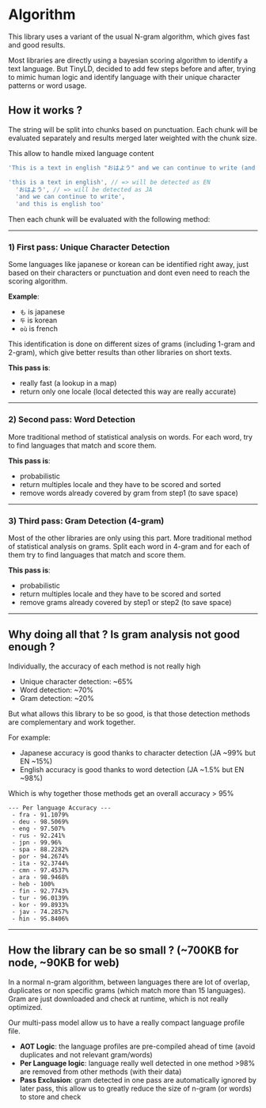 # Algorithm

This library uses a variant of the usual N-gram algorithm, which gives fast and good results.

Most libraries are directly using a bayesian scoring algorithm to identify a text language. But TinyLD, decided to add few steps before and after, trying to mimic human logic and identify language with their unique character patterns or word usage.

## How it works ?

The string will be split into chunks based on punctuation. Each chunk will be evaluated separately and results merged later weighted with the chunk size.

This allow to handle mixed language content

```js
'This is a text in english "おはよう" and we can continue to write (and this is english too)'
```

```js
'this is a text in english', // => will be detected as EN
  'おはよう', // => will be detected as JA
  'and we can continue to write',
  'and this is english too'
```

Then each chunk will be evaluated with the following method:

---

### **1) First pass**: Unique Character Detection

Some languages like japanese or korean can be identified right away, just based on their characters or punctuation and dont even need to reach the scoring algorithm.

**Example**:

- `も` is japanese
- `두` is korean
- `où` is french

This identification is done on different sizes of grams (including 1-gram and 2-gram), which give better results than other libraries on short texts.

**This pass is**:

- really fast (a lookup in a map)
- return only one locale (local detected this way are really accurate)

---

### **2) Second pass**: Word Detection

More traditional method of statistical analysis on words.
For each word, try to find languages that match and score them.

**This pass is**:

- probabilistic
- return multiples locale and they have to be scored and sorted
- remove words already covered by gram from step1 (to save space)

---

### **3) Third pass**: Gram Detection (4-gram)

Most of the other libraries are only using this part.
More traditional method of statistical analysis on grams.
Split each word in 4-gram and for each of them try to find languages that match and score them.

**This pass is**:

- probabilistic
- return multiples locale and they have to be scored and sorted
- remove grams already covered by step1 or step2 (to save space)

---

## Why doing all that ? Is gram analysis not good enough ?

Individually, the accuracy of each method is not really high

- Unique character detection: ~65%
- Word detection: ~70%
- Gram detection: ~20%

But what allows this library to be so good, is that those detection methods are complementary and work together.

For example:

- Japanese accuracy is good thanks to character detection (JA ~99% but EN ~15%)
- English accuracy is good thanks to word detection (JA ~1.5% but EN ~98%)

Which is why together those methods get an overall accuracy > 95%

```
--- Per language Accuracy ---
 - fra - 91.1079%
 - deu - 98.5069%
 - eng - 97.507%
 - rus - 92.241%
 - jpn - 99.96%
 - spa - 88.2282%
 - por - 94.2674%
 - ita - 92.3744%
 - cmn - 97.4537%
 - ara - 98.9468%
 - heb - 100%
 - fin - 92.7743%
 - tur - 96.0139%
 - kor - 99.8933%
 - jav - 74.2857%
 - hin - 95.8406%
```

---

## How the library can be so small ? (~700KB for node, ~90KB for web)

In a normal n-gram algorithm, between languages there are lot of overlap, duplicates or non specific grams (which match more than 15 languages). Gram are just downloaded and check at runtime, which is not really optimized.

Our multi-pass model allow us to have a really compact language profile file.

- **AOT Logic**: the language profiles are pre-compiled ahead of time (avoid duplicates and not relevant gram/words)
- **Per Language logic**: language really well detected in one method >98% are removed from other methods (with their data)
- **Pass Exclusion**: gram detected in one pass are automatically ignored by later pass, this allow us to greatly reduce the size of n-gram (or words) to store and check
